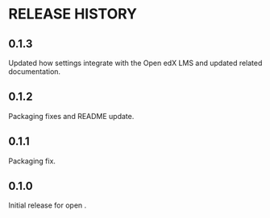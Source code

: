 RELEASE HISTORY
=======

## 0.1.3

Updated how settings integrate with the Open edX LMS and  updated related documentation.

## 0.1.2

Packaging fixes and README update.

## 0.1.1

Packaging fix.

## 0.1.0

Initial release for open .
